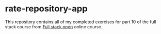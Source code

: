 # rate-repository-app
This repository contains all of my completed exercises for part 10 of the full stack course from [Full stack open](https://www.fullstackopen.com) online course.
